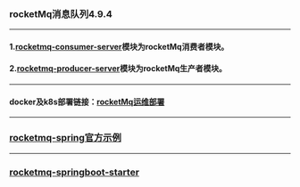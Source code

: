 ### rocketMq消息队列4.9.4

- - -

#### 1.[rocketmq-consumer-server](rocketmq-consumer-server)模块为rocketMq消费者模块。

#### 2.[rocketmq-producer-server](rocketmq-producer-server)模块为rocketMq生产者模块。

- - -

#### docker及k8s部署链接：[rocketMq运维部署](https://github.com/apache/rocketmq-docker)

- - -

### [rocketmq-spring官方示例](https://github.com/alibaba/spring-cloud-alibaba)

- - -

### [rocketmq-springboot-starter](https://github.com/apache/rocketmq-spring)
